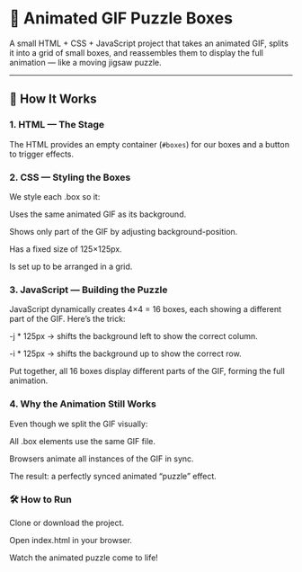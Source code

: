 # 🎩 Animated GIF Puzzle Boxes

A small HTML + CSS + JavaScript project that takes an animated GIF, splits it into a grid of small boxes, and reassembles them to display the full animation — like a moving jigsaw puzzle.

---

## 📌 How It Works

### 1. HTML — The Stage
The HTML provides an empty container (`#boxes`) for our boxes and a button to trigger effects.
### 2. CSS — Styling the Boxes
We style each .box so it:

Uses the same animated GIF as its background.

Shows only part of the GIF by adjusting background-position.

Has a fixed size of 125×125px.

Is set up to be arranged in a grid.
### 3. JavaScript — Building the Puzzle
JavaScript dynamically creates 4×4 = 16 boxes, each showing a different part of the GIF.
Here’s the trick:

-j * 125px → shifts the background left to show the correct column.

-i * 125px → shifts the background up to show the correct row.

Put together, all 16 boxes display different parts of the GIF, forming the full animation.

### 4. Why the Animation Still Works
Even though we split the GIF visually:

All .box elements use the same GIF file.

Browsers animate all instances of the GIF in sync.

The result: a perfectly synced animated “puzzle” effect.

### 🛠️ How to Run
Clone or download the project.

Open index.html in your browser.

Watch the animated puzzle come to life!
